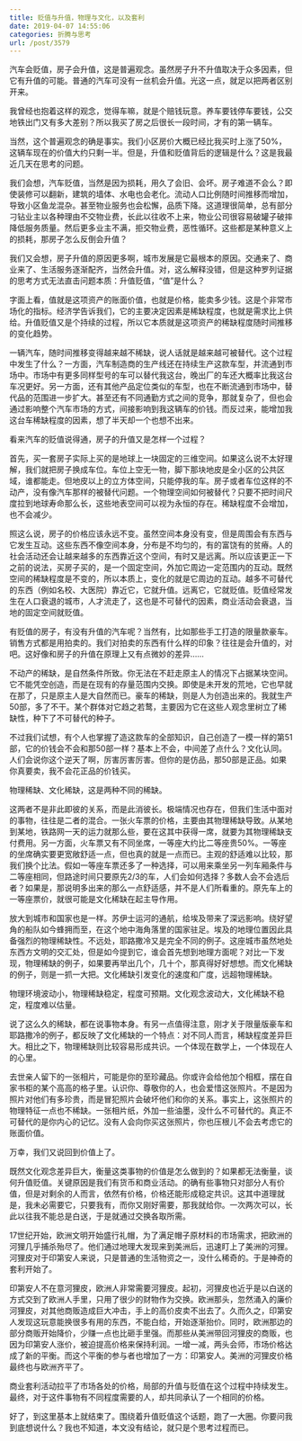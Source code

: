 ```yaml
---
title: 贬值与升值，物理与文化，以及套利
date: 2019-04-07 14:55:06
categories: 折腾与思考
url: /post/3579
---
```


汽车会贬值，房子会升值，这是普遍观念。虽然房子升不升值取决于众多因素，但它有升值的可能。普通的汽车可没有一丝机会升值。光这一点，就足以把两者区别开来。

我曾经也抱着这样的观念，觉得车嘛，就是个赔钱玩意。养车要钱停车要钱，公交地铁出门又有多大差别？所以我买了房之后很长一段时间，才有的第一辆车。

当然，这个普遍观念的确是事实。我们小区房价大概已经比我买时上涨了50%，这辆车现在的价值大约只剩一半。但是，升值和贬值背后的逻辑是什么？这是我最近几天在思考的问题。

我们会想，汽车贬值，当然是因为损耗，用久了会旧、会坏。房子难道不会么？即使装修可以翻新，建筑的墙体、水电也会老化。流动人口比例随时间推移而增加，导致小区鱼龙混杂。甚至物业服务也会松懈，品质下降。这道理很简单，总有部分刁钻业主以各种理由不交物业费，长此以往收不上来，物业公司很容易破罐子破摔降低服务质量。然后更多业主不满，拒交物业费，恶性循环。这些都是某种意义上的损耗，那房子怎么反倒会升值？

我们又会想，房子升值的原因更多啊，城市发展是它最根本的原因。交通来了、商业来了、生活服务逐渐配齐，当然会升值。对，这么解释没错，但是这种罗列证据的思考方式无法直击问题本质：升值贬值，“值”是什么？

字面上看，值就是这项资产的账面价值，也就是价格，能卖多少钱。这是个非常市场化的指标。经济学告诉我们，它的主要决定因素是稀缺程度，也就是需求比上供给。升值贬值又是个持续的过程，所以它本质就是这项资产的稀缺程度随时间推移的变化趋势。

一辆汽车，随时间推移变得越来越不稀缺，说人话就是越来越可被替代。这个过程中发生了什么？一方面，汽车制造商的生产线还在持续生产这款车型，并流通到市场中。市场中有更多同样型号的车可以替代我这台，晚出厂的车还大概率比我这台车况更好。另一方面，还有其他产品定位类似的车型，也在不断流通到市场中，替代品的范围进一步扩大。甚至还有不同通勤方式之间的竞争，那就复杂了，但也会通过影响整个汽车市场的方式，间接影响到我这辆车的价钱。而反过来，能增加我这台车稀缺程度的因素，想了半天却一个也想不出来。

看来汽车的贬值说得通，房子的升值又是怎样一个过程？

首先，买一套房子实际上买的是地球上一块固定的三维空间。如果这么说不太好理解，我们就把房子换成车位。车位上空无一物，脚下那块地皮是全小区的公共区域，谁都能走。但地皮以上的立方体空间，只能停我的车。房子或者车位这样的不动产，没有像汽车那样的被替代问题。一个物理空间如何被替代？只要不把时间尺度拉到地球寿命那么长，这些地表空间可以视为永恒的存在。稀缺程度不会增加，也不会减少。

照这么说，房子的价格应该永远不变。虽然空间本身没有变，但是周围会有东西与它发生互动。这些东西不像空间本身，分布是不均匀的，有的富饶有的贫瘠。人的社会活动还会让越来越多的东西靠近这个空间，有时又是远离。所以应该更正一下之前的说法，买房子买的，是一个固定空间，外加它周边一定范围内的互动。既然空间的稀缺程度是不变的，所以本质上，变化的就是它周边的互动。越多不可替代的东西（例如名校、大医院）靠近它，它就升值。远离它，它就贬值。贬值经常发生在人口衰退的城市，人才流走了，这也是不可替代的因素，商业活动会衰退，当地的固定空间就贬值。

有贬值的房子，有没有升值的汽车呢？当然有，比如那些手工打造的限量款豪车。销售方式都是用拍卖的。我们对拍卖的东西有什么样的印象？往往是会升值的，对吧。这好像和房子的升值在原理上又有点微妙的差异……

不动产的稀缺，是自然条件所致。你无法在不赶走原主人的情况下占据某块空间。它不能凭空创造，而是在现有的存量范围内交换。即使是未开发的荒地，它也早就在那了，只是原主人是大自然而已。豪车的稀缺，则是人为创造出来的。我就生产50部，多了不干。某个群体对它趋之若鹜，主要因为它在这些人观念里树立了稀缺性，种下了不可替代的种子。

不过我们试想，有个人也掌握了造这款车的全部知识，自己创造了一模一样的第51部，它的价钱会不会和那50部一样？基本上不会，中间差了点什么？文化认同。人们会说你这个逆天了啊，厉害厉害厉害。但你的是仿品，那50部是正品。如果你真要卖，我不会花正品的价钱买。

物理稀缺、文化稀缺，这是两种不同的稀缺。

这两者不是非此即彼的关系，而是此消彼长。极端情况也存在，但我们生活中面对的事物，往往是二者的混合。一张火车票的价格，主要由其物理稀缺导致。从某地到某地，铁路网一天的运力就那么些，要在这其中获得一席，就要为其物理稀缺支付费用。另一方面，火车票又有不同坐席，一等座大约比二等座贵50%。一等座的坐席确实要更宽敞舒适一点，但也真的就是一点而已。主观的舒适难以比较，那我们换个比法。假如一等座车票还多了一种选择，可以用来乘坐另一列车厢条件与二等座相同，但路途时间只要原先2/3的车，人们会如何选择？多数人会不会选后者？如果是，那说明多出来的那么一点舒适感，并不是人们所看重的。原先车上的一等座票价，就很可能是文化稀缺在起主导作用。

放大到城市和国家也是一样。苏伊士运河的通航，给埃及带来了深远影响。绕好望角的船队如今蜂拥而至，在这个地中海角落里的国家驻足。埃及的地理位置因此具备强烈的物理稀缺性。不远处，耶路撒冷又是完全不同的例子。这座城市虽然地处东西方文明的交汇处，但是如今提到它，谁会首先想到地理方面呢？对比一下发现，物理稀缺的例子，如果要再举出几个，几十个，那真得好好想想。而文化稀缺的例子，则是一抓一大把。文化稀缺引发变化的速度和广度，远超物理稀缺。

物理环境波动小，物理稀缺稳定，程度可预期。文化观念波动大，文化稀缺不稳定，程度难以估量。

说了这么久的稀缺，都在说事物本身。有另一点值得注意，刚才关于限量版豪车和耶路撒冷的例子，都反映了文化稀缺的一个特点：对不同人而言，稀缺程度差异巨大。相比之下，物理稀缺则比较容易形成共识。一个体现在数学上，一个体现在人的心里。

去世亲人留下的一张相片，可能是你的至珍藏品。你或许会给他加个相框，摆在自家书柜的某个高高的格子里。认识你、尊敬你的人，也会爱惜这张照片。不是因为照片对他们有多珍贵，而是冒犯照片会破坏他们和你的关系。事实上，这张照片的物理特征一点也不稀缺。一张相片纸，外加一些油墨，没什么不可替代的。真正不可替代的是你内心的记忆。没有人会向你买这张照片，你也压根儿不会去考虑它的账面价值。

万幸，我们又说回到价值上了。

既然文化观念差异巨大，衡量这类事物的价值是怎么做到的？如果都无法衡量，谈何升值贬值。关键原因是我们有货币和商业活动。的确有些事物只对部分人有价值，但是对剩余的人而言，依然有价格，价格还能形成稳定共识。这其中道理就是，我未必需要它，只要我有，而你又刚好需要，那我就给你。一次两次可以，长此以往我不能总是白送，于是就通过交换各取所需。

17世纪开始，欧洲文明开始盛行礼帽，为了满足帽子原材料的市场需求，把欧洲的河狸几乎捕杀殆尽了。他们通过地理大发现来到美洲后，迅速盯上了美洲的河狸。河狸皮对于印第安人来说，只是普通的生活物资之一，没什么稀奇的。于是神奇的套利开始了。

印第安人不在意河狸皮，欧洲人非常需要河狸皮。起初，河狸皮也近乎是以白送的方式交到了欧洲人手里，只用了很少的财物作为交换。欧洲那头，忽然涌入的廉价河狸皮，对其他商贩造成巨大冲击，手上的高价皮卖不出去了。久而久之，印第安人发现这玩意能换很多有用的东西，不能白给，开始逐渐抬价。同时，欧洲那边的部分商贩开始降价，少赚一点也比砸手里强。而那些从美洲带回河狸皮的商贩，也因为印第安人涨价，被迫提高价格来保持利润。一增一减，两头会师，市场价格达成了新的平衡。而这个平衡的参与者也增加了一方：印第安人。美洲的河狸皮价格最终也与欧洲齐平了。

商业套利活动拉平了市场各处的价格，局部的升值与贬值在这个过程中持续发生。最终，对于这件事物有不同程度需要的人，却共同承认了一个相同的价格。

好了，到这里基本上就结束了。围绕着升值贬值这个话题，跑了一大圈。你要问我到底想说什么？我也不知道，本文没有结论，就只是个思考过程而已。